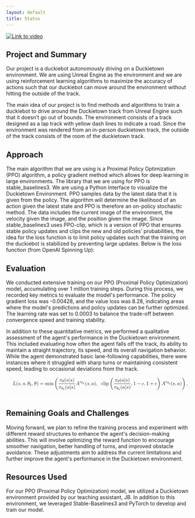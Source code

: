 ```yaml
---
layout: default
title: Status
---
```

[![Link to video](https://img.youtube.com/vi/-teSn9YUOEM/0.jpg)](https://www.youtube.com/watch?v=-teSn9YUOEM)

## Project and Summary
Our project is a duckiebot autonomously driving on a Duckietown environment. We are using Unreal Engine as the environment and we are using reinforcement learning algorithms to maximize the accuracy of actions such that our duckiebot can move around the environment without hitting the outside of the track.

The main idea of our project is to find methods and algorithms to train a duckiebot to drive around the Duckietown track from Unreal Engine such that it doesn’t go out of bounds. The environment consists of a track designed as a lap track with yellow dash lines to indicate a road. Since the environment was rendered from an in-person duckietown track, the outside of the track consists of the room of the duckietown track.



## Approach
The main algorithm that we are using is a Proximal Policy Optimization (PPO) algorithm, a policy gradient method which allows for deep learning in large environments. The library that we are using for PPO is stable_baselines3. We are using a Python Interface to visualize the Duckietown Environment. PPO samples data by the latest data that it is given from the policy. The algorithm will determine the likelihood of an action given the latest state and PPO is therefore an on-policy stochastic method. The data includes the current image of the environment, the velocity given the image, and the position given the image.   Since stable_baselines3 uses PPO-clip, which is a version of PPO that ensures stable policy updates and clips the new and old policies’ probabilities, the idea for the loss function is to limit policy updates such that the training on the duckiebot is stabilized by preventing large updates. Below is the loss function (from OpenAI Spinning Up):
## Evaluation
We conducted extensive training on our PPO (Proximal Policy Optimization) model, accumulating over 1 million training steps. During this process, we recorded key metrics to evaluate the model's performance. The policy gradient loss was -0.00428, and the value loss was 8.28, indicating areas where the model's predictions and policy updates can be further optimized. The learning rate was set to 0.0003 to balance the trade-off between convergence speed and training stability.

In addition to these quantitative metrics, we performed a qualitative assessment of the agent's performance in the Duckietown environment. This included evaluating how often the agent falls off the track, its ability to maintain a straight trajectory, its speed, and its overall navigation behavior. While the agent demonstrated basic lane-following capabilities, there were instances where it struggled with sharp turns or maintaining consistent speed, leading to occasional deviations from the track.
![CS175](img/CS175.webp)



## Remaining Goals and Challenges
Moving forward, we plan to refine the training process and experiment with different reward structures to enhance the agent's decision-making abilities. This will involve optimizing the reward function to encourage smoother navigation, better handling of turns, and improved obstacle avoidance. These adjustments aim to address the current limitations and further improve the agent's performance in the Duckietown environment.

## Resources Used

For our PPO (Proximal Policy Optimization) model, we utilized a Duckietown environment provided by our teaching assistant, JB. In addition to this environment, we leveraged Stable-Baselines3 and PyTorch to develop and train our model.
